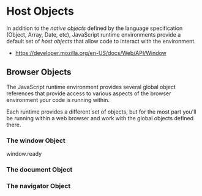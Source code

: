 # Host Objects

In addition to the *native objects* defined by the language specification
(Object, Array, Date, etc), JavaScript runtime environments provide a default
set of *host objects* that allow code to interact with the environment.

* <https://developer.mozilla.org/en-US/docs/Web/API/Window>

## Browser Objects

The JavaScript runtime environment provides several global object references
that provide access to various aspects of the browser environment your code is
running within.

Each runtime provides a different set of objects, but for the most part you'll
be running within a web browser and work with the global objects defined there.

### The window Object

window.ready

### The document Object

### The navigator Object


